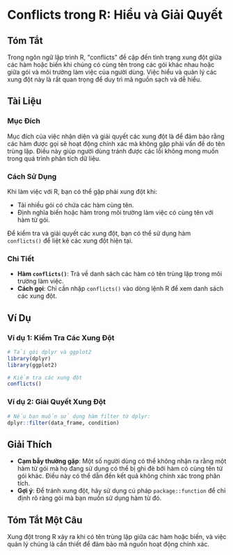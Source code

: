 <!--
Meta Description: # Conflicts trong R: Hiểu và Giải Quyết ## Tóm Tắt Trong ngôn ngữ lập trình R, "conflicts" đề cập đến tình trạng xung đột giữa các hàm hoặc biến khi c...
Meta Keywords: các, hàm, xung, đột, trong
-->

# Conflicts trong R: Hiểu và Giải Quyết

## Tóm Tắt
Trong ngôn ngữ lập trình R, "conflicts" đề cập đến tình trạng xung đột giữa các hàm hoặc biến khi chúng có cùng tên trong các gói khác nhau hoặc giữa gói và môi trường làm việc của người dùng. Việc hiểu và quản lý các xung đột này là rất quan trọng để duy trì mã nguồn sạch và dễ hiểu.

## Tài Liệu
### Mục Đích
Mục đích của việc nhận diện và giải quyết các xung đột là để đảm bảo rằng các hàm được gọi sẽ hoạt động chính xác mà không gặp phải vấn đề do tên trùng lặp. Điều này giúp người dùng tránh được các lỗi không mong muốn trong quá trình phân tích dữ liệu.

### Cách Sử Dụng
Khi làm việc với R, bạn có thể gặp phải xung đột khi:
- Tải nhiều gói có chứa các hàm cùng tên.
- Định nghĩa biến hoặc hàm trong môi trường làm việc có cùng tên với hàm từ gói.

Để kiểm tra và giải quyết các xung đột, bạn có thể sử dụng hàm `conflicts()` để liệt kê các xung đột hiện tại.

### Chi Tiết
- **Hàm `conflicts()`**: Trả về danh sách các hàm có tên trùng lặp trong môi trường làm việc.
- **Cách gọi**: Chỉ cần nhập `conflicts()` vào dòng lệnh R để xem danh sách các xung đột.

## Ví Dụ
### Ví dụ 1: Kiểm Tra Các Xung Đột
```R
# Tải gói dplyr và ggplot2
library(dplyr)
library(ggplot2)

# Kiểm tra các xung đột
conflicts()
```

### Ví dụ 2: Giải Quyết Xung Đột
```R
# Nếu bạn muốn sử dụng hàm filter từ dplyr:
dplyr::filter(data_frame, condition)
```

## Giải Thích
- **Cạm bẫy thường gặp**: Một số người dùng có thể không nhận ra rằng một hàm từ gói mà họ đang sử dụng có thể bị ghi đè bởi hàm có cùng tên từ gói khác. Điều này có thể dẫn đến kết quả không chính xác trong phân tích.
- **Gợi ý**: Để tránh xung đột, hãy sử dụng cú pháp `package::function` để chỉ định rõ ràng gói mà bạn muốn sử dụng hàm từ đó.

## Tóm Tắt Một Câu
Xung đột trong R xảy ra khi có tên trùng lặp giữa các hàm hoặc biến, và việc quản lý chúng là cần thiết để đảm bảo mã nguồn hoạt động chính xác.